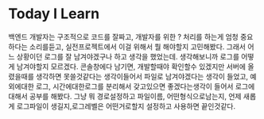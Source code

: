 # Today I Learn

백엔드 개발자는 구조적으로 코드를 잘짜고, 개발자를 위한 ? 처리를 하는게 엄청 중요하다는 소리를듣고,
 실전프로젝트에서 이걸 위해서 뭘 해야할지 고민해봤다. 그래서 어느 상황이던 로그를 잘 남겨야겠구나 하고 생각을 했었는데. 생각해보니까 로그를 어떻게 남겨야할지 모르겠다. 콘솔창에다 남기면, 개발할때야 확인할수 있겠지만 서버에 올렸을때를 생각하면 못쓸것같다는 생각이들어서 파일로 남겨야겠다는 생각이 들었고,
 예외에대한 로그, 시간에대한로그를 분리해서 갖고있으면 좋겠다는생각이 들어서 로그에 대해서 공부를 해봤다.
그냥 뭐 경로설정하고 파일이름, 어떤형식으로남는지, 언제 새롭게 로그파일이 생길지,로그레벨은 어떤거로할지 설정하고 사용하면 끝인것같다.

